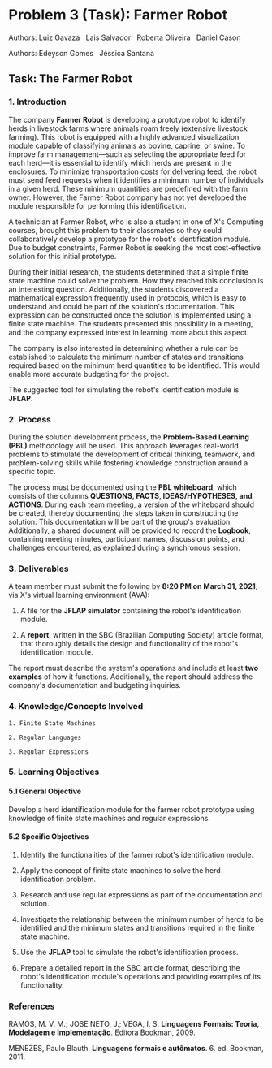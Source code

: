 ﻿# **Problem 3 (Task): Farmer Robot**
 
Authors: Luiz Gavaza &nbsp; Lais Salvador &nbsp;  Roberta Oliveira  &nbsp; Daniel Cason
 
Authors: Edeyson Gomes &nbsp;  Jéssica Santana

## **Task: The Farmer Robot**

### **1. Introduction**  
The company **Farmer Robot** is developing a prototype robot to identify herds in livestock farms where animals roam freely (extensive livestock farming). This robot is equipped with a highly advanced visualization module capable of classifying animals as bovine, caprine, or swine. To improve farm management—such as selecting the appropriate feed for each herd—it is essential to identify which herds are present in the enclosures. To minimize transportation costs for delivering feed, the robot must send feed requests when it identifies a minimum number of individuals in a given herd. These minimum quantities are predefined with the farm owner. However, the Farmer Robot company has not yet developed the module responsible for performing this identification.  

A technician at Farmer Robot, who is also a student in one of X's Computing courses, brought this problem to their classmates so they could collaboratively develop a prototype for the robot's identification module. Due to budget constraints, Farmer Robot is seeking the most cost-effective solution for this initial prototype.  

During their initial research, the students determined that a simple finite state machine could solve the problem. How they reached this conclusion is an interesting question. Additionally, the students discovered a mathematical expression frequently used in protocols, which is easy to understand and could be part of the solution's documentation. This expression can be constructed once the solution is implemented using a finite state machine. The students presented this possibility in a meeting, and the company expressed interest in learning more about this aspect.  

The company is also interested in determining whether a rule can be established to calculate the minimum number of states and transitions required based on the minimum herd quantities to be identified. This would enable more accurate budgeting for the project.  

The suggested tool for simulating the robot's identification module is **JFLAP**.  



### **2. Process**  
During the solution development process, the **Problem-Based Learning (PBL)** methodology will be used. This approach leverages real-world problems to stimulate the development of critical thinking, teamwork, and problem-solving skills while fostering knowledge construction around a specific topic.  

The process must be documented using the **PBL whiteboard**, which consists of the columns **QUESTIONS, FACTS, IDEAS/HYPOTHESES, and ACTIONS**. During each team meeting, a version of the whiteboard should be created, thereby documenting the steps taken in constructing the solution. This documentation will be part of the group's evaluation. Additionally, a shared document will be provided to record the **Logbook**, containing meeting minutes, participant names, discussion points, and challenges encountered, as explained during a synchronous session.  



### **3. Deliverables**  
A team member must submit the following by **8:20 PM on March 31, 2021**, via X's virtual learning environment (AVA):  

1. A file for the **JFLAP simulator** containing the robot's identification module. 

2. A **report**, written in the SBC (Brazilian Computing Society) article format, that thoroughly details the design and functionality of the robot's identification module.  

The report must describe the system's operations and include at least **two examples** of how it functions. Additionally, the report should address the company's documentation and budgeting inquiries.  



### **4. Knowledge/Concepts Involved**  

    1. Finite State Machines

    2. Regular Languages  

    3. Regular Expressions  



### **5. Learning Objectives**  

#### **5.1 General Objective**  
Develop a herd identification module for the farmer robot prototype using knowledge of finite state machines and regular expressions.  

#### **5.2 Specific Objectives**  

1. Identify the functionalities of the farmer robot's identification module.

2. Apply the concept of finite state machines to solve the herd identification problem.  

3. Research and use regular expressions as part of the documentation and solution.  

4. Investigate the relationship between the minimum number of herds to be identified and the minimum states and transitions required in the finite state machine.  

5. Use the **JFLAP** tool to simulate the robot's identification process.  

6. Prepare a detailed report in the SBC article format, describing the robot's identification module's operations and providing examples of its functionality.  


### </a> References 
RAMOS, M. V. M.; JOSE NETO, J.; VEGA, I. S. **Linguagens Formais: Teoria, Modelagem e Implementação**. Editora Bookman, 2009.

MENEZES, Paulo Blauth. **Linguagens formais e autômatos**. 6. ed. Bookman, 2011.
